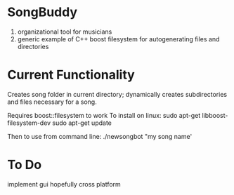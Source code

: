# SongBuddy
1) organizational tool for musicians 
2) generic example of C++ boost filesystem for autogenerating files and directories
# Current Functionality
Creates song folder in current directory;  dynamically creates subdirectories and files necessary for a song. 

Requires boost::filesystem to work 
  To install on linux: 
        sudo apt-get libboost-filesystem-dev
        sudo apt-get update

Then to use from command line:
        ./newsongbot "my song name'
  
# To Do
implement gui
  hopefully cross platform
